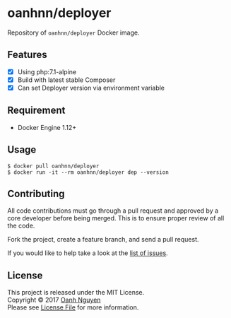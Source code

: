 # oanhnn/deployer

Repository of `oanhnn/deployer` Docker image.

## Features

- [x] Using php:7.1-alpine
- [x] Build with latest stable Composer
- [x] Can set Deployer version via environment variable

## Requirement
- Docker Engine 1.12+

## Usage

```shell
$ docker pull oanhnn/deployer
$ docker run -it --rm oanhnn/deployer dep --version
```

## Contributing

All code contributions must go through a pull request and approved by
a core developer before being merged. This is to ensure proper review of all the code.

Fork the project, create a feature branch, and send a pull request.

If you would like to help take a look at the [list of issues](https://github.com/oanhnn/docker-images/issues).

## License

This project is released under the MIT License.   
Copyright © 2017 [Oanh Nguyen](https://github.com/oanhnn)   
Please see [License File](https://github.com/oanhnn/docker-images/blob/master/LICENSE) for more information.
